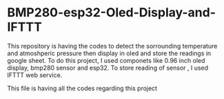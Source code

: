 # BMP280-esp32-Oled-Display-and-IFTTT

This repository is having the codes to detect the sorrounding temperature and atmoshperic pressure then display in oled and store the readings in google sheet. 
To do this project, I used componets like 0.96 inch oled display, bmp280 sensor and esp32. 
To store reading of sensor , I used IFTTT web service.

This file is having all the codes regarding this project
